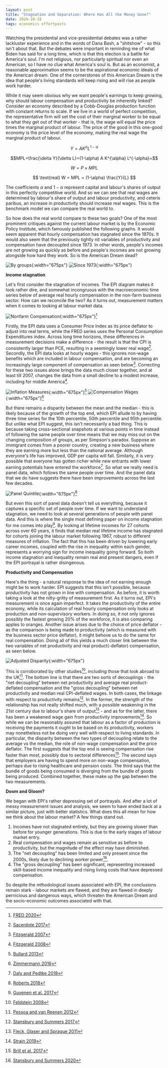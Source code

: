 ```yaml
---
layout: post
title: "Stagnation and Separation: Where Has All the Money Gone?"
date: 2020-10-18
tags: economics effortposts
---
```


Watching the presidential and vice-presidential debates was a rather lackluster experience and in the words of Dana Bash, a "shitshow" - so this isn't about that. But the debates were important in reminding me of what Biden has said for a long time, which is that this election is a battle for America's soul. I'm not religious, nor particularly spiritual nor even an American, so I have no clue what America's soul is. But as an economist, a reasonable approximation seems to be the aspirational economic ideals of the American dream. One of the cornerstones of this American Dream is the idea that people's living standards will keep rising and will rise as people work harder.

While it may seem obvious why we want people's earnings to keep growing, why should labour compensation and productivity be inherently linked? Consider an economy described by a Cobb-Douglas production function with constant returns to scale. If we live in a world of perfect competition, the representative firm will set the cost of their marginal worker to be equal to what they get out of that worker - that is, the wage will equal the price times the marginal product of labour. The price of the good in this one-good economy is the price level of the economy, making the real wage the marginal product of labour.

$$Y=A K^\alpha L^{1-\alpha}$$

$$MPL=\frac{\delta Y}{\delta L}=(1-\alpha) A K^{\alpha} L^{-\alpha}=$$

$$W = P \times MPL$$

$$ \text{real} W = MPL = (1-\alpha) \frac{Y}{L} $$

The coefficients $\alpha$ and $1-\alpha$ represent capital and labour's shares of output in this perfectly competitive world. And so we can see that real wages are determined by labour's share of output and labour productivity, and ceteris paribus, an increase in productivity should increase real wages. This is the benchmark model we can compare the real world to. 

So how does the real world compare to these two goals? One of the most prominent critiques against the current labour market is by the Economic Policy Institute, which famously published the following graphs. It would seem apparent that hourly compensation has stagnated since the 1970s. It would also seem that the previously tightly nit variables of productivity and compensation have decoupled since 1973. In other words, people's incomes are not growing as quickly as before and people's incomes are not growing alongside how hard they work. So is the American Dream dead?

![By groups](/assets/separategroups.png){:width="675px"}
![Since 1973](/assets/1973onwards.jpg){:width="675px"}

**Income stagnation**

Let's first consider the stagnation of incomes. The EPI diagram makes it look rather dire, and somewhat incongruous with the macroeconomic time series below of average real hourly compensation in the non-farm business sector. How can we reconcile the two? As it turns out, measurement matters when it comes to looking at labour market data.

[^1]: [FRED 2020](https://fred.stlouisfed.org/series/COMPRNFB)

![Nonfarm Compensation](/assets/COMPRNFB19792020.png){:width="675px"}[^1]

Firstly, the EPI data uses a Consumer Price Index as its price deflator to adjust into real terms, while the FRED series uses the Personal Consumption Expenditures index. Across long time horizons, these differences in measurement decisions make a difference - the result is that the CPI is consistently larger than PCE, resulting in a seemingly lower real wage[^2]. Secondly, the EPI data looks at hourly wages - this ignores non-wage benefits which are included in labour compensation, and are becoming an increasingly large component of compensation as seen below[^3]. Correcting for these two issues alone brings the data much closer together, and at least till 2007, changes the data from a small decline to a modest increase, including for middle America[^4].

![Inflation Measures](/assets/pcecpi.png){:width="675px"}[^5]
![Compensation Wages](/assets/compensationwage){:width="675px"}[^6]

[^2]: [Sacerdote 2017](https://www.nber.org/papers/w23292)
[^3]: [Fitzgerald 2007](https://www.minneapolisfed.org/article/2007/has-middle-america-stagnated)
[^4]: [Fitzgerald 2008](https://www.minneapolisfed.org/article/2008/where-has-all-the-income-gone)
[^5]: [Bullard 2013](https://www.stlouisfed.org/~/media/Files/PDFs/publications/pub_assets/pdf/re/2013/c/pres_mes.pdf)
[^6]: [Zimmermann 2016](https://fredblog.stlouisfed.org/2016/09/wages-with-benefits/)

But there remains a disparity between the mean and the median - this is likely because of the growth of the top end, which EPI allude to by having three time series for the 10th percentile, 50th percentile and 95th percentile. But unlike what EPI suggest, this isn't necessarily a bad thing. This is because taking cross-sectional snapshots at various points in time instead of following the same people over time means that we may miss out on the changing composition of groups, as per Simpson's paradox. Suppose an immigrant comes from a poorer country, creating a new business where they are earning more but less than the national average. Although everyone's life has improved, GDP per capita will fall. Similarly, it is very possible that everyone has gotten richer while new entrants with lower earning potentials have entered the workforce[^7]. So what we really need is panel data, which follows the same people over time. And the panel data that we do have suggests there have been improvements across the last few decades.

[^7]: [Daly and Pedtke 2018](https://www.frbsf.org/our-district/about/sf-fed-blog/revisiting-wage-growth-august-2018/)

![Panel Quintile](/assets/panelquintile.png){:width="675px"}[^8]

[^8]: [Roberts 2018](https://medium.com/@russroberts/do-the-rich-capture-all-the-gains-from-economic-growth-c96d93101f9c)

But even this sort of panel data doesn't tell us everything, because it captures a specific set of people over time. If we want to understand stagnation, we need to look at several generations of people with panel data. And this is where the single most defining paper on income stagnation for me comes into play[^9]. By looking at lifetime incomes for 27 cohorts across over 60 years, it finds that median real lifetime income has stagnated for cohorts joining the labour market following 1967, robust to different measures of inflation. The fact that this has been driven by lowering early career incomes, coupled with the rise in inequality within each gender, represents a worrying sign for income inequality going forward. So both income stagnation and inequality remain real and present dangers, even if the EPI portrayal is rather disingenous.

[^9]: [Guvenen et al. 2017](https://www.nber.org/papers/w23371)

**Productivity and Compensation**

Here's the thing - a natural response to the idea of not earning enough might be to work harder. EPI suggests that this isn't possible, because productivity has not grown in line with compensation. As before, it is worth taking a look at the nitty-gritty of measurement first. As it turns out, EPI's measurement is once again imperfect. It takes the productivity of the entire economy, while its calculation of real hourly compensation only looks at production and non-supervisory workers. In doing so, it not only ignores possibly the fastest growing 20% of the workforce, it is also comparing apples to oranges. Another issue arises due to the choice of price deflator - as the comparison is being made to productivity (which is measured with the business sector price deflator), it might behove us to do the same for real compensation. Doing all of this yields a much closer link between the two variables of net productivity and real product(-deflator) compensation, as seen below.

![Adjusted Disparity](/assets/adjusteddisparity.png){:width="675px"}

This is corroborated by other studies[^10], including those that look abroad to the UK[^11]. The bottom line is that there are two sorts of decouplings - the "net decoupling" between net productivity and average real product-deflated compensation and the "gross decoupling" between net productivity and median real CPI-deflated wages. In both cases, the linkage with respect to productivity remains[^12]. In the former, the strength of the relationship has not really shifted much, with a possible weakening in the 21st century due to labour's share of output[^13] - and as for the latter, there has been a weakened wage gain from productivity improvements[^14]. So while we can be reasonably assured that labour as a factor of production is receiving the payments it ought to be based on its productivity, workers may nonetheless not be doing very well with respect to living standards. In particular, the disparity between the two types of decoupling relate to the average vs the median, the role of non-wage compensation and the price deflator. The first suggests that the top end is seeing compensation rise faster than most, possibly due to sectoral differences[^15]. The second says that employers are having to spend more on non-wage compensation, perhaps due to rising healthcare and pension costs. The third says that the bundle of goods being consumed is diverging from the bundle of goods being produced. Combined together, these make up the gap between the two measurements.

[^10]: [Feldstein 2008](https://www.nber.org/papers/w13953)
[^11]: [Pessoa and van Reenen 2012](http://citeseerx.ist.psu.edu/viewdoc/download?doi=10.1.1.360.9511&rep=rep1&type=pdf)
[^12]: [Stansbury and Summers 2017](https://www.piie.com/system/files/documents/summers20171109paper.pdf)
[^13]: [Fleck, Glaser and Sprague 2011](https://www.bls.gov/opub/mlr/2011/01/art3full.pdf)
[^14]: [Strain 2019](https://www.aei.org/wp-content/uploads/2019/02/The-Link-Between-Wages-and-Productivity-is-Strong.pdf)
[^15]: [Brill et al. 2017](https://www.bls.gov/opub/btn/volume-6/pdf/understanding-the-labor-productivity-and-compensation-gap.pdf)

**Doom and Gloom?**

We began with EPI's rather depressing set of portrayals. And after a lot of messy measurement issues and analysis, we seem to have ended back at a similar picture, just with better statistics. What does this all mean for how we think about the labour market? A few things stand out.

1. Incomes have not stagnated entirely, but they are growing slower than before for younger generations. This is due to the early stages of labour market entry.
2. Real compensation and wages remain as sensitive as before to productivity, but the magnitude of the effect may have diminished.
3. The "net decoupling" has been limited and only present since the 2000s, likely due to declining worker power[^16].
4. The "gross decoupling" has been significant, representing increased skill-based income inequality and rising living costs that have depressed compensation.

[^16]: [Stansbury and Summers 2020](https://www.brookings.edu/wp-content/uploads/2020/03/Stansbury-Summers-Conference-Draft.pdf)

So despite the mthodological issues associated with EPI, the conclusions remain stark - labour markets are flawed, and they are flawed in deeply pernicious and dangerous ways, which threaten the American Dream and the socio-economic outcomes associated with that.
